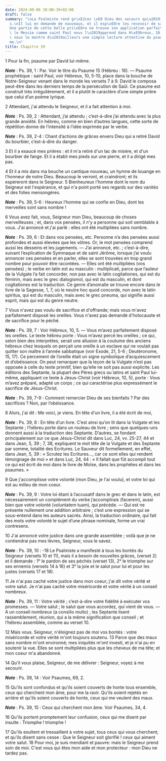 ```yaml
---
date: 2024-09-06 20:00:39+02:00
draft: false
summary: "\nLe Psalmiste rend gr\xE2ces \xE0 Dieu des secours qu\u2019il lui a donn\xE9\
  s.\nIl lui en demande de nouveaux, et il esp\xE8re les recevoir de sa bont\xE9.\n\
  Une partie de cette belle pri\xE8re ne trouve son application parfaite que dans\
  \ le Messie comme saint Paul nous l\u2019apprend dans H\xE9breux, 10, 5-8, et comme\
  \ nous le montre d\u2019ailleurs une simple lecture attentive du psaume lui-m\xEA\
  me.\n"
title: Chapitre 39
---
```





1 Pour la fin, psaume par David lui-même.

***Note*** :  Ps. 39, 1 : Par. Voir le titre du Psaume 15 (Hébreu : 16). ― Psaume prophétique : saint Paul, voir Hébreux, 10, 5-10, place dans la bouche de Notre-Seigneur venant dans le monde les versets 7 à 9. David le composa peut-être dans les derniers temps de la persécution de Saül. Ce psaume est construit très irrégulièrement, et il a plutôt le caractère d’une simple prière que celui d’un poème lyrique.


2 Attendant, j'ai attendu le Seigneur, et il a fait attention à moi.

***Note*** :  Ps. 39, 2 : Attendant, j’ai attendu ; c’est-à-dire j’ai attendu avec la plus grande anxiété. En hébreu, comme en bien d’autres langues, cette sorte de répétition donne de l’intensité à l’idée exprimée par le verbe.

***Note*** :  Ps. 39, 2-4 : Chant d’actions de grâces envers Dieu qui a retiré David du bourbier, c’est-à-dire du danger.

3 Et il a exaucé mes prières : et il m'a retiré d'un lac de misère, et d'un bourbier de fange. Et il a établi mes pieds sur une pierre, et il a dirigé mes pas.


4 Et il a mis dans ma bouche un cantique nouveau, un hymne de louange en l'honneur de notre Dieu. Beaucoup le verront, et craindront; et ils espéreront dans le Seigneur. 5 Bienheureux l'homme dont le nom du Seigneur est l'espérance, et qui n'a point porté ses regards sur des vanités et des folies mensongères.

***Note*** :  Ps. 39, 5-6 : Heureux l’homme qui se confie en Dieu, dont les merveilles sont sans nombre !


6 Vous avez fait, vous, Seigneur mon Dieu, beaucoup de choses merveilleuses ; et, dans vos pensées, il n'y a personne qui soit semblable à vous. J'ai annoncé et j'ai parlé : elles ont été multipliées sans nombre.

***Note*** :  Ps. 39, 6 : Et dans vos pensées, etc. Personne n’a des pensées aussi profondes et aussi élevées que les vôtres. Or, le mot pensées comprend aussi les desseins et les jugements. ― J’ai annoncé, etc. ; c’est-à-dire, suivant l’explication de Symmaque et de saint Jérôme, lorsque j’ai voulu annoncer ces pensées et en parler, elles se sont trouvées en trop grand nombre pour pouvoir être racontées. ― Elles ont été multipliées (vos pensées) ; le verbe en latin est au masculin : multiplicati, parce que l’auteur de la Vulgate l’a fait concorder, non pas avec le latin cogitationes, qui est du féminin, mais avec le grec dialogismoï, qui est du masculin, et dont cogitationes est la traduction. Ce genre d’anomalie se trouve encore dans le livre de la Sagesse, 1, 7, où le neutre hoc quod concorde, non avec le latin spiritus, qui est du masculin, mais avec le grec pneuma, qui signifie aussi esprit, mais qui est du genre neutre.


7 Vous n'avez pas voulu de sacrifice et d'offrande; mais vous m'avez parfaitement disposé les oreilles. Vous n'avez pas demandé d'holocauste et de sacrifice pour le péché.

***Note*** :  Ps. 39, 7 : Voir Hébreux, 10, 5. ― Vous m’avez parfaitement disposé les oreilles. Le texte hébreu porte : Vous m’avez percé les oreilles ; ce qui, selon bien des interprètes, serait une allusion à la coutume des anciens hébreux chez lesquels on perçait une oreille à un esclave qui ne voulait pas quitter son maître à l’année sabbatique (voir Exode, 21, 5-6 ; Deutéronome, 15, 17). Ce percement de l’oreille était un signe symbolique d’acquiescement et d’obéissance. On peut remarquer que la leçon de la Vulgate n’est pas opposée à celle du texte primitif, bien qu’elle ne soit pas aussi explicite. Les éditions des Septante, la plupart des Pères grecs ou latins et saint Paul lui-même, appliquant ce texte à Jésus-Christ (voir Hébreux, 10, 5), porte : Vous m’avez préparé, adapté un corps ; ce qui caractérise plus expressément le sacrifice de Jésus-Christ.

***Note*** :  Ps. 39, 7-9 : Comment remercier Dieu de ses bienfaits ? Par des sacrifices ? Non, par l’obéissance.

8 Alors, j'ai dit : Me voici, je viens. En tête d'un livre, il a été écrit de moi,

***Note*** :  Ps. 39, 8 : En tête d’un livre. C’est ainsi qu’on lit dans la Vulgate et les Septante ; l’hébreu porte dans un rouleau de livre ; sens que quelques-uns donnent aussi à la traduction des Septante. D’autres, se fondant principalement sur ce que Jésus-Christ dit dans Luc, 24, vv. 25-27, 44 et dans Jean, 5, 39 ; 7, 38, expliquent le mot tête de la Vulgate et des Septante par somme, totalité des Ecritures. Le Sauveur dit formellement, en effet, dans Jean, 5, 39 : « Scrutez les Ecritures…, car ce sont elles qui rendent témoignage de moi » et dans Luc, 24, 44 : « Il fallait que fût accompli tout ce qui est écrit de moi dans le livre de Moïse, dans les prophètes et dans les psaumes. »

9 Que j'accomplisse votre volonté (mon Dieu, je l'ai voulu), et votre loi qui est au milieu de mon coeur.

***Note*** :  Ps. 39, 9 : Votre loi étant à l’accusatif dans le grec et dans le latin, est nécessairement un complément du verbe j’accomplirais (facerem), aussi bien que votre volonté (voluntatem tuam), qui précède. ― Qui est ne présente nullement une addition arbitraire ; c’est une expression qui se sous-entend dans les auteurs sacrés. Ainsi, la traduction ordinaire, qui fait des mots votre volonté le sujet d’une phrase nominale, forme un vrai contresens.


10 J'ai annoncé votre justice dans une grande assemblée ; voilà que je ne contiendrai pas mes lèvres, Seigneur, vous le savez.

***Note*** :  Ps. 39, 10 : -18 Le Psalmiste a manifesté à tous les bontés du Seigneur (versets 10 et 11), mais il a besoin de nouvelles grâces, (verset 2) et il demande : 1° le pardon de ses péchés (verset 13), 2° le triomphe sur ses ennemis (versets 14 à 16) et 3° la joie et le salut pour lui et pour les justes (versets 17 et 18).

11 Je n'ai pas caché votre justice dans mon coeur; j'ai dit votre vérité et votre salut. Je n'ai pas caché votre miséricorde et votre vérité à un conseil nombreux.

***Note*** :  Ps. 39, 11 : Votre vérité ; c’est-à-dire votre fidélité à exécuter vos promesses. ― Votre salut ; le salut que vous accordez, qui vient de vous. ― A un conseil nombreux (a consilio multo) ; les Septante lisent rassemblement, réunion, qui a la même signification que conseil ; et l’hébreu assemblée, comme au verset 10.


12 Mais vous. Seigneur, n'éloignez pas de moi vos bontés : votre miséricorde et votre vérité m'ont toujours soutenu. 13 Parce que des maux sans nombre m'ont environné; mes iniquités m'ont investi, et je n'ai pu en soutenir la vue. Elles se sont multipliées plus que les cheveux de ma tête; et mon coeur m'a abandonné.


14 Qu'il vous plaise, Seigneur, de me délivrer : Seigneur, voyez à me secourir.

***Note*** :  Ps. 39, 14 : Voir Psaumes, 69, 2.

15 Qu'ils sont confondus et qu'ils soient couverts de honte tous ensemble, ceux qui cherchent mon âme, pour me la ravir. Qu'ils soient rejetés en arrière et qu'ils soient couverts de honte, ceux qui me veulent des maux.

***Note*** :  Ps. 39, 15 : Ceux qui cherchent mon âme. Voir Psaumes, 34, 4.

16 Qu'ils portent promptement leur confusion, ceux qui me disent par insulte : Triomphe ! triomphe !


17 Qu'ils exultent et tressaillent à votre sujet, tous ceux qui vous cherchent; et qu'ils disent sans cesse : Que le Seigneur soit glorifié ! ceux qui aiment votre salut. 18 Pour moi, je suis mendiant et pauvre: mais le Seigneur prend soin de moi. C'est vous qui êtes mon aide et mon protecteur : mon Dieu ne tardez pas.

